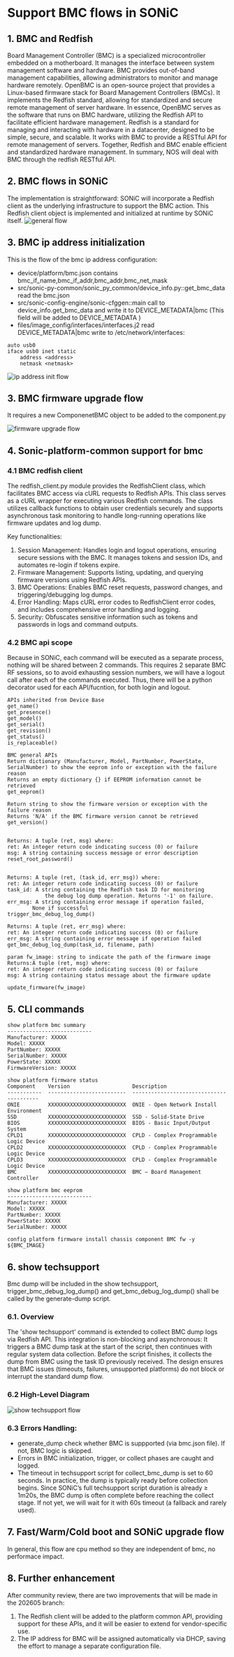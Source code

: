 # Support BMC flows in SONiC

## 1. BMC and Redfish 
Board Management Controller (BMC) is a specialized microcontroller embedded on a motherboard. It manages the interface between system management software and hardware. BMC provides out-of-band management capabilities, allowing administrators to monitor and manage hardware remotely.
OpenBMC is an open-source project that provides a Linux-based firmware stack for Board Management Controllers (BMCs). It implements the Redfish standard, allowing for standardized and secure remote management of server hardware. In essence, OpenBMC serves as the software that runs on BMC hardware, utilizing the Redfish API to facilitate efficient hardware management.
Redfish is a standard for managing and interacting with hardware in a datacenter, designed to be simple, secure, and scalable. It works with BMC to provide a RESTful API for remote management of servers. Together, Redfish and BMC enable efficient and standardized hardware management.
In summary, NOS will deal with BMC through the redfish RESTful API.


## 2. BMC flows in SONiC
The implementation is straightforward: SONiC will incorporate a Redfish client as the underlying infrastructure to support the BMC action. This Redfish client object is implemented and initialized at runtime by SONiC itself. 
![general flow](https://github.com/sonic-net/SONiC/blob/30d7b3524e1e1f25abb4679f7ffa777eabe9f499/images/bmc/bmc_overall_flow.png)

## 3. BMC ip address initialization
This is the flow of the bmc ip address configuration: 
- device/platform/bmc.json contains bmc_if_name,bmc_if_addr,bmc_addr,bmc_net_mask
- src/sonic-py-common/sonic_py_common/device_info.py::get_bmc_data read the bmc.json  
- src/sonic-config-engine/sonic-cfggen::main call to device_info.get_bmc_data and write it to DEVICE_METADATA|bmc (This field will be added to DEVICE_METADATA )
- files/image_config/interfaces/interfaces.j2 read DEVICE_METADATA|bmc   write to /etc/network/interfaces:
```
auto usb0
iface usb0 inet static
    address <address>
    netmask <netmask>
```

![ip address init flow](https://github.com/sonic-net/SONiC/blob/30d7b3524e1e1f25abb4679f7ffa777eabe9f499/images/bmc/bmc_ip_set_flow.png)


## 3. BMC firmware upgrade flow

It requires a new ComponenetBMC object to be added to the component.py

![firmware upgrade flow](https://github.com/sonic-net/SONiC/blob/58f1fda2ea4e73d86a0f477f2901129a773d0439/images/bmc/bmc_firmware_upgrade_flow.png)

## 4. Sonic-platform-common support for bmc

### 4.1 BMC redfish client
The redfish_client.py module provides the RedfishClient class, which facilitates BMC access via cURL requests to Redfish APIs. This class serves as a cURL wrapper for executing various Redfish commands. The class utilizes callback functions to obtain user credentials securely and supports asynchronous task monitoring to handle long-running operations like firmware updates and log dump.

Key functionalities:
1.	Session Management: Handles login and logout operations, ensuring secure sessions with the BMC. It manages tokens and session IDs, and automates re-login if tokens expire.
2.	Firmware Management: Supports listing, updating, and querying firmware versions using Redfish APIs.
3.	BMC Operations: Enables BMC reset requests, password changes, and triggering/debugging log dumps.
4.	Error Handling: Maps cURL error codes to RedfishClient error codes, and includes comprehensive error handling and logging.
5.	Security: Obfuscates sensitive information such as tokens and passwords in logs and command outputs.

### 4.2 BMC api scope
Because in SONiC, each command will be executed as a separate process, nothing will be shared between 2 commands. This requires 2 separate BMC RF sessions, so to avoid exhausting session numbers, we will have a logout call after each of the commands executed.
Thus, there will be a python decorator used for each API/fucntion, for both login and logout.
```
APIs inherited from Device Base
get_name()
get_presence()
get_model()
get_serial()
get_revision()
get_status()
is_replaceable()

BMC general APIs
Return dictionary (Manufacturer, Model, PartNumber, PowerState, SerialNumber) to show the eeprom info or exception with the failure reason 
Returns an empty dictionary {} if EEPROM information cannot be retrieved        
get_eeprom()

Return string to show the firmware version or exception with the failure reason         
Returns 'N/A' if the BMC firmware version cannot be retrieved       
get_version()

   
Returns: A tuple (ret, msg) where:
ret: An integer return code indicating success (0) or failure
msg: A string containing success message or error description      
reset_root_password()


Returns: A tuple (ret, (task_id, err_msg)) where:
ret: An integer return code indicating success (0) or failure
task_id: A string containing the Redfish task ID for monitoring
            the debug log dump operation. Returns '-1' on failure.
err_msg: A string containing error message if operation failed,
        None if successful 
trigger_bmc_debug_log_dump()

Returns: A tuple (ret, err_msg) where:
ret: An integer return code indicating success (0) or failure
err_msg: A string containing error message if operation failed            
get_bmc_debug_log_dump(task_id, filename, path)

param fw_image: string to indicate the path of the firmware image
Returns:A tuple (ret, msg) where:
ret: An integer return code indicating success (0) or failure
msg: A string containing status message about the firmware update
         
update_firmware(fw_image)

```

## 5. CLI commands
```
show platform bmc summary 
---------------------------
Manufacturer: XXXXX
Model: XXXXX
PartNumber: XXXXX
SerialNumber: XXXXX
PowerState: XXXXX
FirmwareVersion: XXXXX               

show platform firmware status
Component    Version                    Description
-----------  -------------------------  ----------------------------------------
ONIE         XXXXXXXXXXXXXXXXXXXXXXXXX  ONIE - Open Network Install Environment
SSD          XXXXXXXXXXXXXXXXXXXXXXXXX  SSD - Solid-State Drive
BIOS         XXXXXXXXXXXXXXXXXXXXXXXXX  BIOS - Basic Input/Output System
CPLD1        XXXXXXXXXXXXXXXXXXXXXXXXX  CPLD - Complex Programmable Logic Device
CPLD2        XXXXXXXXXXXXXXXXXXXXXXXXX  CPLD - Complex Programmable Logic Device
CPLD3        XXXXXXXXXXXXXXXXXXXXXXXXX  CPLD - Complex Programmable Logic Device
BMC          XXXXXXXXXXXXXXXXXXXXXXXXX  BMC – Board Management Controller

show platform bmc eeprom
---------------------------
Manufacturer: XXXXX
Model: XXXXX
PartNumber: XXXXX
PowerState: XXXXX
SerialNumber: XXXXX

config platform firmware install chassis component BMC fw -y ${BMC_IMAGE}

```

## 6. show techsupport
Bmc dump will be included in the show techsupport, trigger_bmc_debug_log_dump() and get_bmc_debug_log_dump() shall be called by the generate-dump script. 

### 6.1. Overview
The 'show techsupport' command is extended to collect BMC dump logs via Redfish API. 
This integration is non-blocking and asynchronous: 
It triggers a BMC dump task at the start of the script, then continues with regular 
system data collection. Before the script finishes, it collects the dump from BMC 
using the task ID previously received. 
The design ensures that BMC issues (timeouts, failures, unsupported platforms) 
do not block or interrupt the standard dump flow. 

### 6.2 High-Level Diagram
![show techsupport flow](https://github.com/sonic-net/SONiC/blob/30d7b3524e1e1f25abb4679f7ffa777eabe9f499/images/bmc/show_techsupport_flow.png)

### 6.3 Errors Handling: 
- generate_dump check whether BMC is suppported (via bmc.json file). If not, BMC logic is skipped. 
- Errors in BMC initialization, trigger, or collect phases are caught and logged. 
- The timeout in techsupport script for collect_bmc_dump is set to 60 seconds. 
In practice, the dump is typically ready before collection begins. 
Since SONiC’s full techsupport script duration is already ≥ 1m20s, 
the BMC dump is often complete before reaching the collect stage. 
If not yet, we will wait for it with 60s timeout (a fallback and rarely used). 

## 7. Fast/Warm/Cold boot and SONiC upgrade flow
In general, this flow are cpu method so they are independent of bmc, no performace impact.

## 8. Further enhancement

After community review, there are two improvements that will be made in the 202605 branch:

1. The Redfish client will be added to the platform common API, providing support for these APIs, and it will be easier to extend for vendor-specific use.
2. The IP address for BMC will be assigned automatically via DHCP, saving the effort to manage a separate configuration file.